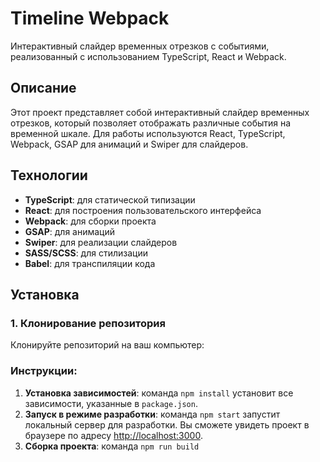 # Timeline Webpack

Интерактивный слайдер временных отрезков с событиями, реализованный с использованием TypeScript, React и Webpack.

## Описание

Этот проект представляет собой интерактивный слайдер временных отрезков, который позволяет отображать различные события на временной шкале. Для работы используются React, TypeScript, Webpack, GSAP для анимаций и Swiper для слайдеров.

## Технологии

- **TypeScript**: для статической типизации
- **React**: для построения пользовательского интерфейса
- **Webpack**: для сборки проекта
- **GSAP**: для анимаций
- **Swiper**: для реализации слайдеров
- **SASS/SCSS**: для стилизации
- **Babel**: для транспиляции кода

## Установка

### 1. Клонирование репозитория

Клонируйте репозиторий на ваш компьютер:

### Инструкции:

1. **Установка зависимостей**: команда `npm install` установит все зависимости, указанные в `package.json`.
2. **Запуск в режиме разработки**: команда `npm start` запустит локальный сервер для разработки. Вы сможете увидеть проект в браузере по адресу [http://localhost:3000](http://localhost:3000).
3. **Сборка проекта**: команда `npm run build`
